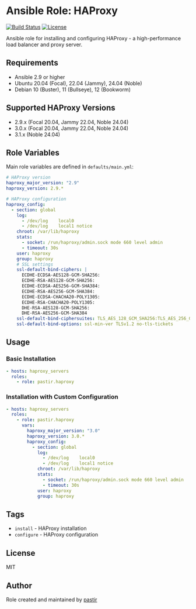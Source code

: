 # Ansible Role: HAProxy

[![Build Status](https://travis-ci.org/pastir/haproxy.svg?branch=master)](https://travis-ci.org/pastir/haproxy)
[![License](https://img.shields.io/badge/license-MIT%20License-brightgreen.svg)](https://opensource.org/licenses/MIT)

Ansible role for installing and configuring HAProxy - a high-performance load balancer and proxy server.

## Requirements

- Ansible 2.9 or higher
- Ubuntu 20.04 (Focal), 22.04 (Jammy), 24.04 (Noble)
- Debian 10 (Buster), 11 (Bullseye), 12 (Bookworm)

## Supported HAProxy Versions

- 2.9.x (Focal 20.04, Jammy 22.04, Noble 24.04)
- 3.0.x (Focal 20.04, Jammy 22.04, Noble 24.04)
- 3.1.x (Noble 24.04)

## Role Variables

Main role variables are defined in `defaults/main.yml`:

```yaml
# HAProxy version
haproxy_major_version: "2.9"
haproxy_version: 2.9.*

# HAProxy configuration
haproxy_config:
  - section: global
    log:
      - /dev/log    local0
      - /dev/log    local1 notice
    chroot: /var/lib/haproxy
    stats:
      - socket: /run/haproxy/admin.sock mode 660 level admin
      - timeout: 30s
    user: haproxy
    group: haproxy
    # SSL settings
    ssl-default-bind-ciphers: |
      ECDHE-ECDSA-AES128-GCM-SHA256:
      ECDHE-RSA-AES128-GCM-SHA256:
      ECDHE-ECDSA-AES256-GCM-SHA384:
      ECDHE-RSA-AES256-GCM-SHA384:
      ECDHE-ECDSA-CHACHA20-POLY1305:
      ECDHE-RSA-CHACHA20-POLY1305:
      DHE-RSA-AES128-GCM-SHA256:
      DHE-RSA-AES256-GCM-SHA384
    ssl-default-bind-ciphersuites: TLS_AES_128_GCM_SHA256:TLS_AES_256_GCM_SHA384:TLS_CHACHA20_POLY1305_SHA256
    ssl-default-bind-options: ssl-min-ver TLSv1.2 no-tls-tickets
```

## Usage

### Basic Installation

```yaml
- hosts: haproxy_servers
  roles:
    - role: pastir.haproxy
```

### Installation with Custom Configuration

```yaml
- hosts: haproxy_servers
  roles:
    - role: pastir.haproxy
      vars:
        haproxy_major_version: "3.0"
        haproxy_version: 3.0.*
        haproxy_config:
          - section: global
            log:
              - /dev/log    local0
              - /dev/log    local1 notice
            chroot: /var/lib/haproxy
            stats:
              - socket: /run/haproxy/admin.sock mode 660 level admin
              - timeout: 30s
            user: haproxy
            group: haproxy
```

## Tags

- `install` - HAProxy installation
- `configure` - HAProxy configuration

## License

MIT

## Author

Role created and maintained by [pastir](https://github.com/pastir)
